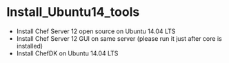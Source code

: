 # Install_Ubuntu14_tools

- Install Chef Server 12 open source on Ubuntu 14.04 LTS
- Install Chef Server 12 GUI on same server (please run it just after core is installed)
- Install ChefDK on Ubuntu 14.04 LTS
